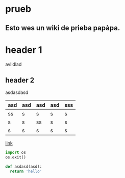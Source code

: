 # prueb
Esto wes un wiki de prieba papàpa.
---

# header 1
avlldlad
## header 2
asdasdasd

| asd | asd | asd | asd | sss |
|-----|-----|-----|-----|-----|
| ss  | s   | s   | s   | s   |
| s   | s   | ss  | s   | s   |
| s   | s   | s   | s   | s   |

[link](www.google.es)

```python
import os
os.exit()

def asdasd(asd):
  return 'hello'
  
```
